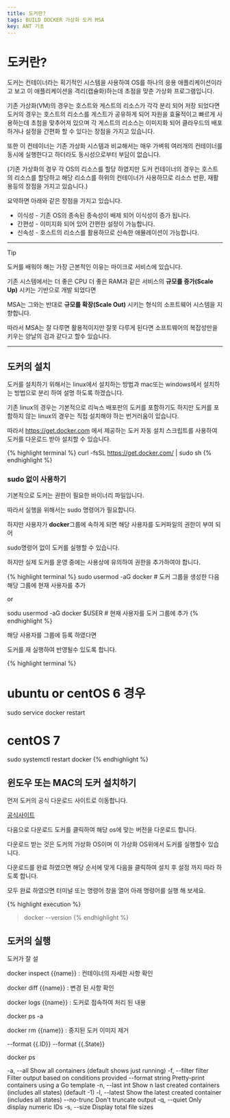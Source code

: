 ```yaml
---
title: 도커란?
tags: BUILD DOCKER 가상화 도커 MSA
key: ANT 기초
---
```

# 도커란?

도커는 컨테이너라는 획기적인 시스템을 사용하여 OS를 하나의 응용 애플리케이션이라고 보고 이 애플리케이션을 격리(캡슐화)하는데 초점을 맞춘 가상화 프로그램입니다.

기존 가상화(VM)의 경우는 호스트와 게스트의 리소스가 각각 분리 되어 저장 되었다면 도커의 경우는 호스트의 리소스를 게스트가 공유하게 되어 자원을 효율적이고 빠르게 사용하는데 초첨을 맞추어져 있으며 각 게스트의 리소스는 이미지화 되어 클라우드의 배포하거나 설정을 간편화 할 수 있다는 장점을 가지고 있습니다.

또한 이 컨테이너는 기존 가상화 시스템과 비교해서는 매우 가벼워 여러개의 컨테이너를 동시에 실행한다고 하더라도 동시성으로부터 부담이 없습니다.

(기존 가상화의 경우 각 OS의 리소스를 할당 하였지만 도커 컨테이너의 경우는 호스트의 리소스를 할당하고 해당 리소스를 하위의 컨테이너가 사용하므로 리소스 반환, 재활용등의 장점을 가지고 있습니다.)

요약하면 아래와 같은 장점을 가지고 있습니다.

* 이식성 - 기존 OS의 종속된 종속성이 배제 되어 이식성이 증가 됩니다.
* 간편성 - 이미지화 되어 있어 간편한 설정이 가능합니다.
* 신속성 - 호스트의 리소스를 활용하므로 신속한 애뮬레이션이 가능합니다.

- - -

Tip

도커를 배워야 해는 가장 근본적인 이유는 마이크로 서비스에 있습니다.

기존 시스템에서는 더 좋은 CPU 더 좋은 RAM과 같은 서비스의 **규모를 증가(Scale Up)** 시키는 기반으로 개발 되었다면

MSA는 그와는 반대로 **규모를 확장(Scale Out)** 시키는 형식의 소프트웨어 시스템을 지향합니다.

따라서 MSA는 잘 다루면 활용적이지만 잘못 다루게 된다면 소프트웨어의 복잡성만을 키우는 양날의 검과 같다고 할수 있습니다.

- - -

## 도커의 설치

도커를 설치하기 위해서는 linux에서 설치하는 방법과 mac또는 windows에서 설치하는 방법으로 분리 하여 설명 하도록 하겠습니다.

기존 linux의 경우는 기본적으로 리눅스 배포판의 도커를 포함하기도 하지만 도커를 포함하지 않는 linux의 경우는 직접 설치해야 하는 번거러움이 있습니다.

따라서 https://get.docker.com 에서 제공하는 도커 자동 설치 스크립트를 사용하여 도커를 다운로드 받아 설치할 수 있습니다.

{% highlight terminal %}
curl -fsSL https://get.docker.com/ | sudo sh
{% endhighlight %}

### sudo 없이 사용하기

기본적으로 도커는 권한이 필요한 바이너리 파일입니다.

따라서 실행을 위해서는 sudo 명령어가 필요합니다.

하지만 사용자가 **docker**그룹에 속하게 되면 해당 사용자를 도커파일의 권한이 부여 되어

sudo명령어 없이 도커를 실행할 수 있습니다.

하지만 실제 도커를 운영 중에는 사용상에 유의하여 권한을 추가하여야 합니다.

{% highlight terminal %}
sudo usermod -aG docker # 도커 그룹을 생성한 다음 해당 그룹에 현재 사용자를 추가

or

sodu usermod -aG docker $USER # 현재 사용자를 도커 그룹에 추가
{% endhighlight %}

해당 사용자를 그룹에 등록 하였다면

도커를 재 실행하여 반영될수 있도록 합니다.

{% highlight terminal %}
# ubuntu or centOS 6 경우 
sudo service docker restart

# centOS 7
sudo systemctl restart docker
{% endhighlight %}

## 윈도우 또는 MAC의 도커 설치하기 

먼저 도커의 공식 다운로드 사이트로 이동합니다.

[공식사이트](https://www.docker.com/get-started)

다음으로 다운로드 도커를 클릭하여 해당 os에 맞는 버전을 다운로드 합니다.

다운로드 받는 것은 도커의 가상화 OS이며 이 가상화 OS위에서 도커를 실행할수 있습니다.

다운로드를 완료 하였으면 해당 순서에 맞게 다음을 클릭하여 설치 후 설정 까지 따라 하도록 합니다.

모두 완료 하였으면 터미널 또는 명령어 창을 열어 아래 명령어를 실행 해 보세요.

{% highlight execution %}
> docker --version
{% endhighlight %}

## 도커의 실행

도커가 잘 설

docker inspect {{name}} : 컨테이너의 자세한 사항 확인

docker diff {{name}} : 변경 된 사항 확인

docker logs {{name}} : 도커로 접속하여 처리 된 내용

docker ps -a

docker rm {{name}} : 중지된 도커 이미지 제거

--format {{.ID}}
--format {{.State}}



docker ps

  -a, --all             Show all containers (default shows just running)
  -f, --filter filter   Filter output based on conditions provided
      --format string   Pretty-print containers using a Go template
  -n, --last int        Show n last created containers (includes all
                        states) (default -1)
  -l, --latest          Show the latest created container (includes all
                        states)
      --no-trunc        Don't truncate output
  -q, --quiet           Only display numeric IDs
  -s, --size            Display total file sizes